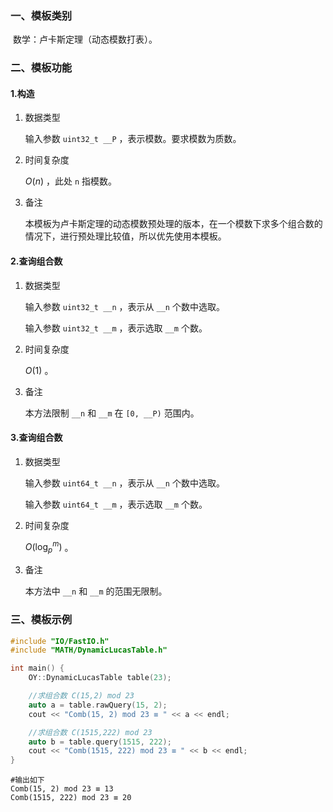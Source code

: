 ### 一、模板类别

​	数学：卢卡斯定理（动态模数打表）。

### 二、模板功能

#### 1.构造

1. 数据类型

   输入参数 `uint32_t __P` ，表示模数。要求模数为质数。

2. 时间复杂度

   $O(n)$ ，此处 `n` 指模数。
   
3. 备注

   本模板为卢卡斯定理的动态模数预处理的版本，在一个模数下求多个组合数的情况下，进行预处理比较值，所以优先使用本模板。

#### 2.查询组合数

1. 数据类型

   输入参数 `uint32_t __n` ，表示从 `__n` 个数中选取。

   输入参数 `uint32_t __m` ，表示选取 `__m` 个数。

2. 时间复杂度

   $O(1)$ 。

3. 备注

   本方法限制 `__n` 和 `__m` 在 `[0, __P)` 范围内。

#### 3.查询组合数

1. 数据类型

   输入参数 `uint64_t __n` ，表示从 `__n` 个数中选取。

   输入参数 `uint64_t __m` ，表示选取 `__m` 个数。

2. 时间复杂度

   $O(\log_p^m)$ 。

3. 备注

   本方法中 `__n` 和 `__m` 的范围无限制。

### 三、模板示例

```c++
#include "IO/FastIO.h"
#include "MATH/DynamicLucasTable.h"

int main() {
    OY::DynamicLucasTable table(23);

    //求组合数 C(15,2) mod 23
    auto a = table.rawQuery(15, 2);
    cout << "Comb(15, 2) mod 23 ≡ " << a << endl;

    //求组合数 C(1515,222) mod 23
    auto b = table.query(1515, 222);
    cout << "Comb(1515, 222) mod 23 ≡ " << b << endl;
}
```

```
#输出如下
Comb(15, 2) mod 23 ≡ 13
Comb(1515, 222) mod 23 ≡ 20

```

